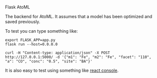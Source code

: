 Flask AtoML

The backend for AtoML. It assumes that a model has been optimized and saved
previously.

To test you can type something like:

    export FLASK_APP=app.py
    flask run --host=0.0.0.0

    curl -H "Content-type: application/json" -X POST http://127.0.0.1:5000/ -d '{"m1": "Fe", "m2": "Fe", "facet": "110", "a": "CO", "conc": "0.5", "site": "BA"}'

It is also easy to test using something like [react console](restconsole.com).
